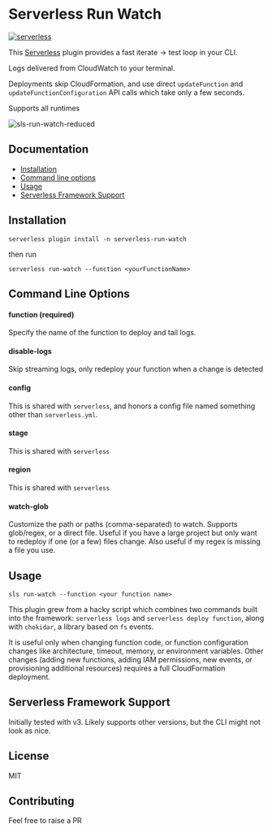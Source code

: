 # Serverless Run Watch
[![serverless](http://public.serverless.com/badges/v3.svg)](http://www.serverless.com)

This [Serverless](https://github.com/serverless/serverless) plugin provides a fast iterate -> test loop in your CLI.

Logs delivered from CloudWatch to your terminal.

Deployments skip CloudFormation, and use direct `updateFunction` and `updateFunctionConfiguration` API calls which take only a few seconds.

Supports all runtimes

![sls-run-watch-reduced](https://user-images.githubusercontent.com/1598537/213583355-1c08619f-da92-454d-b431-3df21d40ed09.gif)

## Documentation
- [Installation](#installation)
- [Command line options](#command-line-options)
- [Usage](#usage)
- [Serverless Framework Support](#serverless-framework-support)

## Installation
`serverless plugin install -n serverless-run-watch`

then run

`serverless run-watch --function <yourFunctionName>`

## Command Line Options

#### function (required)
Specify the name of the function to deploy and tail logs.

#### disable-logs
Skip streaming logs, only redeploy your function when a change is detected

#### config
This is shared with `serverless`, and honors a config file named something other than `serverless.yml`.

#### stage
This is shared with `serverless`

#### region
This is shared with `serverless`

#### watch-glob
Customize the path or paths (comma-separated) to watch. Supports glob/regex, or a direct file. Useful if you have a large project but only want to redeploy if one (or a few) files change. Also useful if my regex is missing a file you use.

## Usage
`sls run-watch --function <your function name>`

This plugin grew from a hacky script which combines two commands built into the framework: `serverless logs` and `serverless deploy function`, along with `chokidar`, a library based on `fs` events.

It is useful only when changing function code, or function configuration changes like architecture, timeout, memory, or environment variables. Other changes (adding new functions, adding IAM permissions, new events, or provisioning additional resources) requires a full CloudFormation deployment.

## Serverless Framework Support
Initially tested with v3. Likely supports other versions, but the CLI might not look as nice.

## License

MIT

## Contributing
Feel free to raise a PR

